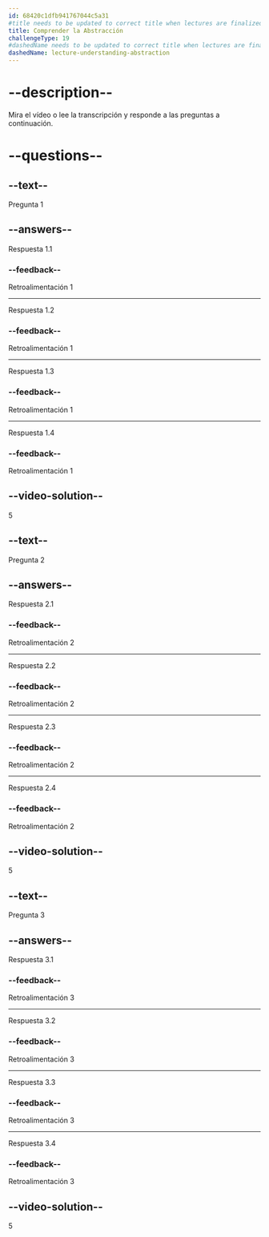 ```yaml
---
id: 68420c1dfb941767044c5a31
#title needs to be updated to correct title when lectures are finalized
title: Comprender la Abstracción
challengeType: 19
#dashedName needs to be updated to correct title when lectures are finalized
dashedName: lecture-understanding-abstraction
---
```


# --description--

Mira el vídeo o lee la transcripción y responde a las preguntas a continuación.

# --questions--

## --text--

Pregunta 1

## --answers--

Respuesta 1.1

### --feedback--

Retroalimentación 1

---

Respuesta 1.2

### --feedback--

Retroalimentación 1

---

Respuesta 1.3

### --feedback--

Retroalimentación 1

---

Respuesta 1.4

### --feedback--

Retroalimentación 1

## --video-solution--

5

## --text--

Pregunta 2

## --answers--

Respuesta 2.1

### --feedback--

Retroalimentación 2

---

Respuesta 2.2

### --feedback--

Retroalimentación 2

---

Respuesta 2.3

### --feedback--

Retroalimentación 2

---

Respuesta 2.4

### --feedback--

Retroalimentación 2

## --video-solution--

5

## --text--

Pregunta 3

## --answers--

Respuesta 3.1

### --feedback--

Retroalimentación 3

---

Respuesta 3.2

### --feedback--

Retroalimentación 3

---

Respuesta 3.3

### --feedback--

Retroalimentación 3

---

Respuesta 3.4

### --feedback--

Retroalimentación 3

## --video-solution--

5

